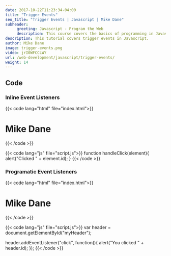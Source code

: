 ```yaml
---
date: 2017-10-22T11:23:34-04:00
title: "Trigger Events"
seo_title: "Trigger Events | Javascript | Mike Dane"
subheader:
     greeting: Javascript - Program the Web
     description: This course covers the basics of programming in Javascript. Work your way through the videos/articles and I'll teach you everything you need to know to make your website more responsive!
description: This tutorial covers trigger events in Javascript.
author: Mike Dane
image: trigger-events.png
video: jrI0WFCCLWY
url: /web-development/javascript/trigger-events/
weight: 14
---
```


## Code

### Inline Event Listeners

{{< code lang="html" file="index.html">}}
<h1 id="myHeader" onclick="handleClick(this)">Mike Dane</h1>
<script src="script.js"></script>
{{< /code >}}

{{< code lang="js" file="script.js">}}
function handleClick(element){
     alert("Clicked " + element.id);
}
{{< /code >}}

### Programatic Event Listeners

{{< code lang="html" file="index.html">}}
<h1 id="myHeader">Mike Dane</h1>
<script src="script.js"></script>
{{< /code >}}

{{< code lang="js" file="script.js">}}
var header = document.getElementById("myHeader");

header.addEventListener("click", function(){
     alert("You clicked " + header.id);
});
{{< /code >}}